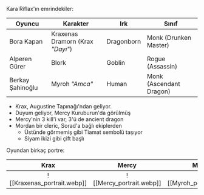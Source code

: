Kara Riflax'ın emrindekiler:  
  
| Oyuncu           | Karakter                         | Irk        | Sınıf                   |  
| ---------------- | -------------------------------- | ---------- | ----------------------- |  
| Bora Kapan       | Kraxenas Dramorn (Krax *"Dayı"*) | Dragonborn | Monk (Drunken Master)   |  
| Alperen Gürer    | Blork                            | Goblin     | Rogue (Assassin)        |  
| Berkay Şahinoğlu | Myroh *"Amca"*                   | Human      | Monk (Ascendant Dragon) |  
- Krax, Augustine Tapınağı'ndan geliyor.  
- Duyum geliyor, Mercy Kuruburun'da görülmüş  
- Mercy'nin 3 kill'i var, 3'ü de ancient dragon  
- Mordan bir cleric, Sorad'a bağlı ekiplerden  
	- Üstünde görmemiş gibi Tiamat sembolü taşıyor  
	- Siyam ikizi gibi çift başlı  
  
Oyundan birkaç portre:  
  
|            Krax            |          Mercy          |          Myroh          |  
| :------------------------: | :---------------------: | :---------------------: |  
| ![[Kraxenas_portrait.webp]] | ![[Mercy_portrait.webp]] | ![[Myroh_portrait.webp]] |  
